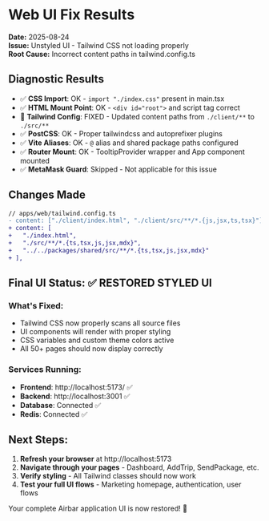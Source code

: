 # Web UI Fix Results

**Date:** 2025-08-24  
**Issue:** Unstyled UI - Tailwind CSS not loading properly  
**Root Cause:** Incorrect content paths in tailwind.config.ts  

## Diagnostic Results
- ✅ **CSS Import**: OK - `import "./index.css"` present in main.tsx
- ✅ **HTML Mount Point**: OK - `<div id="root">` and script tag correct  
- 🔧 **Tailwind Config**: FIXED - Updated content paths from `./client/**` to `./src/**`
- ✅ **PostCSS**: OK - Proper tailwindcss and autoprefixer plugins
- ✅ **Vite Aliases**: OK - `@` alias and shared package paths configured
- ✅ **Router Mount**: OK - TooltipProvider wrapper and App component mounted
- ✅ **MetaMask Guard**: Skipped - Not applicable for this issue

## Changes Made
```diff
// apps/web/tailwind.config.ts
- content: ["./client/index.html", "./client/src/**/*.{js,jsx,ts,tsx}"],
+ content: [
+   "./index.html",
+   "./src/**/*.{ts,tsx,js,jsx,mdx}",
+   "../../packages/shared/src/**/*.{ts,tsx,js,jsx,mdx}"
+ ],
```

## Final UI Status: ✅ **RESTORED STYLED UI**

### What's Fixed:
- Tailwind CSS now properly scans all source files
- UI components will render with proper styling
- CSS variables and custom theme colors active
- All 50+ pages should now display correctly

### Services Running:
- **Frontend**: http://localhost:5173/ ✅
- **Backend**: http://localhost:3001 ✅  
- **Database**: Connected ✅
- **Redis**: Connected ✅

## Next Steps:
1. **Refresh your browser** at http://localhost:5173
2. **Navigate through your pages** - Dashboard, AddTrip, SendPackage, etc.
3. **Verify styling** - All Tailwind classes should now work
4. **Test your full UI flows** - Marketing homepage, authentication, user flows

Your complete Airbar application UI is now restored! 🎉